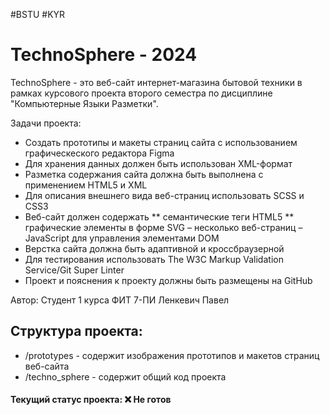 #BSTU #KYR

# TechnoSphere - 2024
TechnoSphere - это веб-сайт интернет-магазина бытовой техники в рамках курсового проекта второго семестра по дисциплине "Компьютерные Языки Разметки". 

Задачи проекта:
* Создать прототипы и макеты страниц сайта с использованием графическеского редактора Figma
* Для хранения данных должен быть использован XML-формат
* Разметка содержания сайта должна быть выполнена с применением HTML5 и XML
* Для описания внешнего вида веб-страниц использовать SCSS и CSS3
* Веб-сайт должен содержать
  ** семантические теги HTML5
  ** графические элементы в форме SVG
  – несколько веб-страниц
  – JavaScript для управления элементами DOM
* Верстка сайта должна быть адаптивной и кроссбраузерной
* Для тестирования использовать The W3C Markup Validation Service/Git Super Linter
* Проект и пояснения к проекту должны быть размещены на GitHub


Автор: Студент 1 курса ФИТ 7-ПИ Ленкевич Павел

## Структура проекта:
* /prototypes       - содержит изображения прототипов и макетов страниц веб-сайта
* /techno_sphere    - содержит общий код проекта

#### Текущий статус проекта: ❌ Не готов
